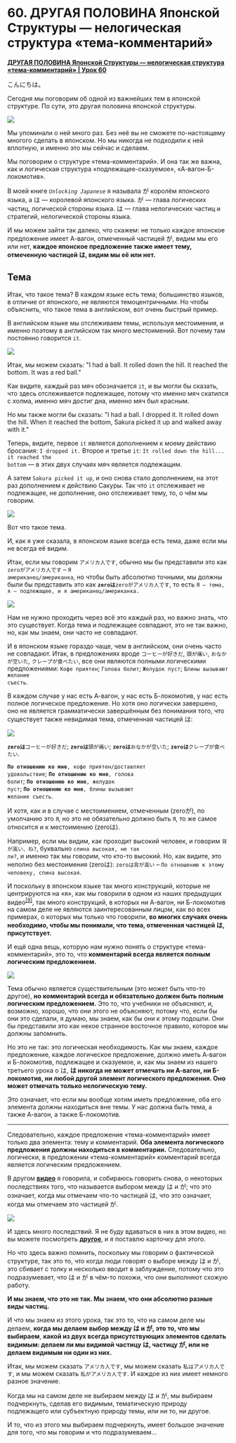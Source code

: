# **60. ДРУГАЯ ПОЛОВИНА Японской Структуры — нелогическая структура «тема-комментарий»**

[**ДРУГАЯ ПОЛОВИНА Японской Структуры — нелогическая структура «тема-комментарий» | Урок 60**](https://www.youtube.com/watch?v=_nXHpkTTfGs&list=PLg9uYxuZf8x_A-vcqqyOFZu06WlhnypWj&index=62&pp=iAQB)

こんにちは。

Сегодня мы поговорим об одной из важнейших тем в японской структуре. По сути, это другая половина японской структуры.

![](../media/image544.webp)

Мы упоминали о ней много раз. Без неё вы не сможете по-настоящему многого сделать в японском. Но мы никогда не подходили к ней вплотную, и именно это мы сейчас и сделаем.

Мы поговорим о структуре «тема-комментарий». И она так же важна, как и логическая структура «подлежащее-сказуемое», «А-вагон-Б-локомотив».

В моей книге <code>*Unlocking Japanese*</code> я называла が королём японского языка, а は — королевой японского языка. が — глава логических частиц, логической стороны языка.
は — глава нелогических частиц и стратегий, нелогической стороны языка.

И мы можем зайти так далеко, что скажем: не только каждое японское предложение имеет А-вагон, отмеченный частицей が, видим мы его или нет, **каждое японское предложение также имеет тему, отмеченную частицей は, видим мы её или нет.**

## Тема

Итак, что такое тема? В каждом языке есть тема; большинство языков, в отличие от японского, не являются темоцентричными. Но чтобы объяснить, что такое тема в английском, вот очень быстрый пример.

В английском языке мы отслеживаем темы, используя местоимения, и именно поэтому в английском так много местоимений. Вот почему там постоянно говорится <code>it</code>.

![](../media/image241.webp)

Итак, мы можем сказать: "I had a ball. It rolled down the hill. It reached the bottom. It was a red ball."

Как видите, каждый раз мяч обозначается <code>it</code>, и вы могли бы сказать, что здесь отслеживается подлежащее, потому что именно мяч скатился с холма, именно мяч достиг дна, именно мяч был красным.

Но мы также могли бы сказать: "I had a ball. I dropped it. It rolled down the hill. When it reached the bottom, Sakura picked it up and walked away with it."

Теперь, видите, первое <code>it</code> является дополнением к моему действию бросания: <code>I dropped it.</code> Второе и третье <code>it</code>: <code>It rolled down the hill... it reached the bottom</code> — в этих двух случаях мяч является подлежащим.

А затем <code>Sakura picked it up</code>, и оно снова стало дополнением, на этот раз дополнением к действию Сакуры. Так что <code>it</code> отслеживает не подлежащее, не дополнение, оно отслеживает тему, то, о чём мы говорим.

![](../media/image476.webp)

Вот что такое тема.

И, как я уже сказала, в японском языке всегда есть тема, даже если мы не всегда её видим.

Итак, если мы говорим <code>アメリカ人です</code>, обычно мы бы представили это как <code>zeroがアメリカ人です</code> – <code>Я американец/американка</code>, но чтобы быть абсолютно точными, мы должны были бы представить это как <code>**zeroは**zeroがアメリカ人です</code>, то есть <code>Я — тема, я — подлежащее, и я американец/американка.</code>

![](../media/image982.webp)

Нам не нужно проходить через всё это каждый раз, но важно знать, что это существует. Когда тема и подлежащее совпадают, это не так важно, но, как мы знаем, они часто не совпадают.

И в японском языке гораздо чаще, чем в английском, они очень часто не совпадают. Итак, в предложениях вроде <code>コーヒーが好きだ</code>, <code>頭が痛い</code>, <code>おなかが空いた</code>, <code>クレープが食べたい</code>, все они являются полными логическими предложениями: <code>Кофе приятен</code>; <code>Голова болит</code>; <code>Желудок пуст</code>; <code>Блины вызывают желание съесть</code>.

В каждом случае у нас есть А-вагон, у нас есть Б-локомотив, у нас есть полное логическое предложение. Но хотя оно логически завершено, оно не является грамматически завершённым без понимания того, что существует также невидимая тема, отмеченная частицей は:

![](../media/image889.webp)

<code>**zeroは**コーヒーが好きだ</code>; <code>**zeroは**頭が痛い</code>;
<code>**zeroは**おなかが空いた</code>; <code>**zeroは**クレープが食べたい</code>.

<code>**По отношению ко мне**, кофе приятен/доставляет удовольствие</code>; <code>**По отношению ко мне**, голова болит</code>; <code>**По отношению ко мне**, желудок пуст</code>; <code>**По отношению ко мне**, блины вызывают желание съесть</code>.

И хотя, как и в случае с местоимением, отмеченным (zeroが), по умолчанию это <code>Я</code>, но это не обязательно должно быть <code>Я</code>, то же самое относится и к местоимению (zeroは).

Например, если мы видим, как проходит высокий человек, и говорим <code>背が高い、ね?</code>, буквально <code>спина высокая, не так ли?</code>, и именно так мы говорим, что кто-то высокий. Но, как видите, это неполно без местоимения (zeroは): <code>zeroは背が高い</code> – <code>По отношению к этому человеку, спина высокая</code>.

И поскольку в японском языке так много конструкций, которые не центрируются на «я», как мы говорили в одном из наших предыдущих видео<sup>[[9]](./9-the-subject-of-the-japanese-sentence-expressing-desire-ほしい-たい-たがる.md)</sup>, так много конструкций, в которых ни А-вагон, ни Б-локомотив на самом деле не являются заинтересованным лицом, как во всех примерах, о которых мы только что говорили, **во многих случаях очень необходимо, чтобы мы понимали, что тема, отмеченная частицей は, присутствует.**

И ещё одна вещь, которую нам нужно понять о структуре «тема-комментарий», это то, что **комментарий всегда является полным логическим предложением.**

![](../media/image716.webp)

Тема обычно является существительным (это может быть что-то другое), **но комментарий всегда и обязательно должен быть полным логическим предложением.** Это то, что учебники не объясняют, и, возможно, хорошо, что они этого не объясняют, потому что, если бы они это сделали, я думаю, мы знаем, как бы они к этому подошли.
Они бы представили это как некое странное восточное правило, которое мы должны запомнить.

Но это не так: это логическая необходимость. Как мы знаем, каждое предложение, каждое логическое предложение, должно иметь А-вагон и Б-локомотив, подлежащее и сказуемое, и, как мы знаем из нашего третьего урока о は, **は никогда не может отмечать ни А-вагон, ни Б-локомотив, ни любой другой элемент логического предложения. Оно может отмечать только нелогическую тему.**

Это означает, что если мы вообще хотим иметь предложение, оба его элемента должны находиться вне темы. У нас должна быть тема, а также А-вагон, а также Б-локомотив.

---

Следовательно, каждое предложение «тема-комментарий» имеет только два элемента: тему и комментарий. **Оба элемента логического предложения должны находиться в комментарии.** Следовательно, логически, в предложении «тема-комментарий» комментарий всегда является логическим предложением.

В другом [**видео**](https://www.youtube.com/watch?v=9l_ZlQQU4ZE) я говорила, и собираюсь говорить снова, о некоторых последствиях того, что называется выбором между は и が; что это означает, когда мы отмечаем что-то частицей は, что это означает, когда мы отмечаем это частицей が.

![](../media/image1127.webp)

И здесь много последствий. Я не буду вдаваться в них в этом видео, но вы можете посмотреть [**другое**](https://www.youtube.com/watch?v=9l_ZlQQU4ZE), и я поставлю карточку для этого.

Но что здесь важно помнить, поскольку мы говорим о фактической структуре, так это то, что когда люди говорят о выборе между は и が, это сбивает с толку и несколько вводит в заблуждение, потому что это подразумевает, что は и が в чём-то похожи, что они выполняют схожую работу.

**И мы знаем, что это не так. Мы знаем, что** **они абсолютно разные виды частиц.**

И что мы знаем из этого урока, так это то, что на самом деле мы делаем, **когда мы делаем** **выбор между は и が, это то, что мы выбираем**, **какой из двух всегда присутствующих элементов сделать видимым: делаем ли мы видимой частицу は, частицу が, или не делаем видимым ни один из них.**

Итак, мы можем сказать <code>アメリカ人です</code>, мы можем сказать <code>私はアメリカ人です</code>, и мы можем сказать <code>私がアメリカ人です</code>. И каждое из них имеет немного разное значение.

Когда мы на самом деле не выбираем между は и が, мы выбираем подчеркнуть, сделав его видимым, тематическую природу подлежащего или субъектную природу темы, или ни то, ни другое.

И то, что из этого мы выбираем подчеркнуть, имеет большое значение для того, что мы говорим и что подразумеваем…